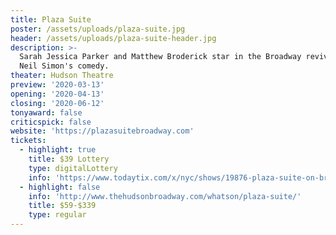 ```yaml
---
title: Plaza Suite
poster: /assets/uploads/plaza-suite.jpg
header: /assets/uploads/plaza-suite-header.jpg
description: >-
  Sarah Jessica Parker and Matthew Broderick star in the Broadway revival of
  Neil Simon's comedy.
theater: Hudson Theatre
preview: '2020-03-13'
opening: '2020-04-13'
closing: '2020-06-12'
tonyaward: false
criticspick: false
website: 'https://plazasuitebroadway.com'
tickets:
  - highlight: true
    title: $39 Lottery
    type: digitalLottery
    info: 'https://www.todaytix.com/x/nyc/shows/19876-plaza-suite-on-broadway'
  - highlight: false
    info: 'http://www.thehudsonbroadway.com/whatson/plaza-suite/'
    title: $59-$339
    type: regular
---
```

